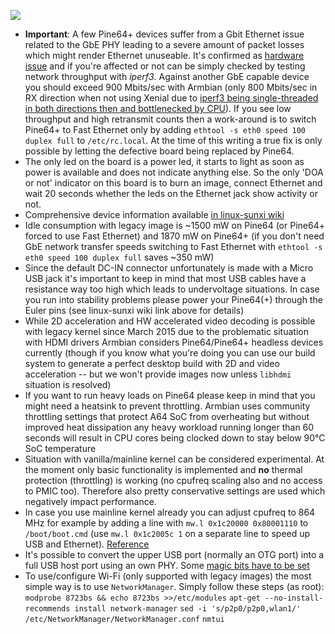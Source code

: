 [![](http://www.armbian.com/wp-content/uploads/2016/06/pine64.png)](http://www.armbian.com/pine64/)

- **Important**: A few Pine64+ devices suffer from a Gbit Ethernet issue related to the GbE PHY leading to a severe amount of packet losses which might render Ethernet unuseable. It's confirmed as [hardware issue](http://forum.pine64.org/showthread.php?tid=835&pid=19773#pid19773) and if you're affected or not can be simply checked by testing network throughput with *iperf3*. Against another GbE capable device you should exceed 900 Mbits/sec with Armbian (only 800 Mbits/sec in RX direction when not using Xenial due to [iperf3 being single-threaded in both directions then and bottlenecked by CPU](http://forum.armbian.com/index.php/topic/1917-armbian-running-on-pine64-and-other-a64h5-devices/?p=14673)). If you see low throughput and high retransmit counts then a work-around is to switch Pine64+ to Fast Ethernet only by adding `ethtool -s eth0 speed 100 duplex full` to `/etc/rc.local`. At the time of this writing a true fix is only possible by letting the defective board being replaced by Pine64.
- The only led on the board is a power led, it starts to light as soon as power is available and does not indicate anything else. So the only 'DOA or not' indicator on this board is to burn an image, connect Ethernet and wait 20 seconds whether the leds on the Ethernet jack show activity or not.
- Comprehensive device information available [in linux-sunxi wiki](http://linux-sunxi.org/Pine64)
- Idle consumption with legacy image is ~1500 mW on Pine64 (or Pine64+ forced to use Fast Ethernet) and 1870 mW on Pine64+ (if you don't need GbE network transfer speeds switching to Fast Ethernet with `ethtool -s eth0 speed 100 duplex full` saves ~350 mW)
- Since the default DC-IN connector unfortunately is made with a Micro USB jack it's important to keep in mind that most USB cables have a resistance way too high which leads to undervoltage situations. In case you run into stability problems please power your Pine64(+) through the Euler pins (see linux-sunxi wiki link above for details)
- While 2D acceleration and HW accelerated video decoding is possible with legacy kernel since March 2015 due to the problematic situation with HDMI drivers Armbian considers Pine64/Pine64+ headless devices currently (though if you know what you're doing you can use our build system to generate a perfect desktop build with 2D and video acceleration -- but we won't provide images now unless `libhdmi` situation is resolved)
- If you want to run heavy loads on Pine64 please keep in mind that you might need a heatsink to prevent throttling. Armbian uses community throttling settings that protect A64 SoC from overheating but without improved heat dissipation any heavy workload running longer than 60 seconds will result in CPU cores being clocked down to stay below 90°C SoC temperature
- Situation with vanilla/mainline kernel can be considered experimental. At the moment only basic functionality is implemented and **no** thermal protection (throttling) is working (no cpufreq scaling also and no access to PMIC too). Therefore also pretty conservative settings are used which negatively impact performance.
- In case you use mainline kernel already you can adjust cpufreq to 864 MHz for example by adding a line with `mw.l 0x1c20000 0x80001110` to `/boot/boot.cmd` (use `mw.l 0x1c2005c 1` on a separate line to speed up USB and Ethernet). [Reference](http://forum.armbian.com/index.php/topic/1917-armbian-running-on-pine64-and-other-a64h5-devices/?p=15225)
- It's possible to convert the upper USB port (normally an OTG port) into a full USB host port using an own PHY. Some [magic bits have to be set](https://irclog.whitequark.org/linux-sunxi/2016-09-06#17478535;)
- To use/configure Wi-Fi (only supported with legacy images) the most simple way is to use `NetworkManager`. Simply follow these steps (as root): `modprobe 8723bs && echo 8723bs >>/etc/modules`
`apt-get --no-install-recommends install network-manager`
`sed -i 's/p2p0/p2p0,wlan1/' /etc/NetworkManager/NetworkManager.conf`
`nmtui`

